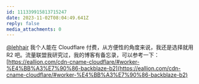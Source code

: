 ```yaml
---
id: 111339915813715247
date: 2023-11-02T08:04:49.641Z
reply: false
media_attachments: 0
---
```


[@lehhair](https://misskey.lehhair.net/@lehhair) 我个人能在 Cloudflare 付费，从方便性的角度来说，我还是选择就用 R2 吧。流量联盟我研究过，我的博客有备忘录，可以参考一下： [https://eallion.com/cdn-cname-cloudflare/#worker-%E4%BB%A3%E7%90%86-backblaze-b2](https://eallion.com/cdn-cname-cloudflare/#worker-%E4%BB%A3%E7%90%86-backblaze-b2)

